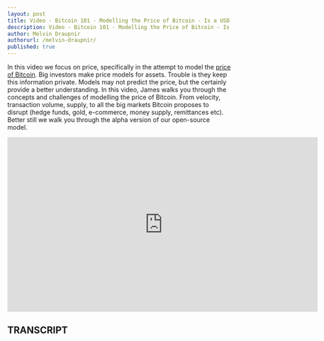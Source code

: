 ```yaml
---
layout: post
title: Video - Bitcoin 101 - Modelling the Price of Bitcoin - Is a USD 100,000 bitcoin possible?
description: Video - Bitcoin 101 - Modelling the Price of Bitcoin - Is a USD 100,000 bitcoin possible?
author: Melvin Draupnir
authorurl: /melvin-draupnir/
published: true
---
```


<p>In this video we focus on price, specifically in the attempt to model the <a href="/price-of-bitcoin-goes-wild-on-etf-decision/">price of Bitcoin</a>. Big investors make price models for assets. Trouble is they keep this information private. Models may not predict the price, but the certainly provide a better understanding. In this video, James walks you through the concepts and challenges of modelling the price of Bitcoin. From velocity, transaction volume, supply, to all the big markets Bitcoin proposes to disrupt (hedge funds, gold, e-commerce, money supply, remittances etc). Better still we walk you through the alpha version of our open-source model.</p>

<center><iframe width="700" height="394" src="https://www.youtube.com/embed/g2nXgK34HIM?list=PLzctEq7iZD-7-DgJM604zsndMapn9ff6q" frameborder="0" allowfullscreen></iframe></center>

<h2>TRANSCRIPT</h2>
